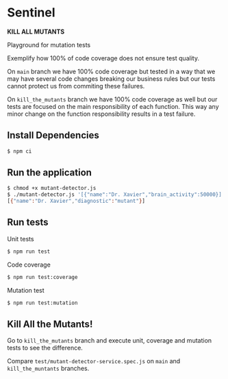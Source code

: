 # Sentinel
**KILL ALL MUTANTS**

Playground for mutation tests

Exemplify how 100% of code coverage does not ensure test quality.

On `main` branch we have 100% code coverage but tested in a way that
we may have several code changes breaking our business rules but our
tests cannot protect us from commiting these failures.

On `kill_the_mutants` branch we have 100% code coverage as well but
our tests are focused on the main responsibility of each function.
This way any minor change on the function responsibility results in
a test failure.

## Install Dependencies

```sh
$ npm ci
```

## Run the application

```sh
$ chmod +x mutant-detector.js
$ ./mutant-detector.js '[{"name":"Dr. Xavier","brain_activity":50000}]'
[{"name":"Dr. Xavier","diagnostic":"mutant"}]
```

## Run tests

Unit tests

```sh
$ npm run test
```

Code coverage

```sh
$ npm run test:coverage
```

Mutation test

```sh
$ npm run test:mutation
```

## Kill All the Mutants!

Go to `kill_the_mutants` branch and execute unit, coverage and mutation tests
to see the difference.

Compare `test/mutant-detector-service.spec.js` on `main` and `kill_the_muntants`
branches.
